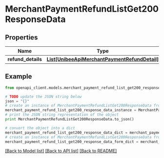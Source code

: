 # MerchantPaymentRefundListGet200ResponseData


## Properties

Name | Type | Description | Notes
------------ | ------------- | ------------- | -------------
**refund_details** | [**List[UnibeeApiMerchantPaymentRefundDetail]**](UnibeeApiMerchantPaymentRefundDetail.md) | RefundDetails | [optional] 

## Example

```python
from openapi_client.models.merchant_payment_refund_list_get200_response_data import MerchantPaymentRefundListGet200ResponseData

# TODO update the JSON string below
json = "{}"
# create an instance of MerchantPaymentRefundListGet200ResponseData from a JSON string
merchant_payment_refund_list_get200_response_data_instance = MerchantPaymentRefundListGet200ResponseData.from_json(json)
# print the JSON string representation of the object
print MerchantPaymentRefundListGet200ResponseData.to_json()

# convert the object into a dict
merchant_payment_refund_list_get200_response_data_dict = merchant_payment_refund_list_get200_response_data_instance.to_dict()
# create an instance of MerchantPaymentRefundListGet200ResponseData from a dict
merchant_payment_refund_list_get200_response_data_form_dict = merchant_payment_refund_list_get200_response_data.from_dict(merchant_payment_refund_list_get200_response_data_dict)
```
[[Back to Model list]](../README.md#documentation-for-models) [[Back to API list]](../README.md#documentation-for-api-endpoints) [[Back to README]](../README.md)


